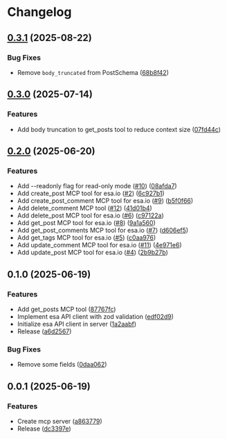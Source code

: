 # Changelog

## [0.3.1](https://github.com/koki-develop/esa-mcp-server/compare/v0.3.0...v0.3.1) (2025-08-22)


### Bug Fixes

* Remove `body_truncated` from PostSchema ([68b8f42](https://github.com/koki-develop/esa-mcp-server/commit/68b8f4265bf6844021281682b95d25c912d6f9f1))

## [0.3.0](https://github.com/koki-develop/esa-mcp-server/compare/v0.2.0...v0.3.0) (2025-07-14)


### Features

* Add body truncation to get_posts tool to reduce context size ([07fd44c](https://github.com/koki-develop/esa-mcp-server/commit/07fd44c998ff4050d285736fa35075a07b3fd757))

## [0.2.0](https://github.com/koki-develop/esa-mcp-server/compare/v0.1.0...v0.2.0) (2025-06-20)


### Features

* Add --readonly flag for read-only mode ([#10](https://github.com/koki-develop/esa-mcp-server/issues/10)) ([08afda7](https://github.com/koki-develop/esa-mcp-server/commit/08afda7884611ffeabf58844257438b999c958a3))
* Add create_post MCP tool for esa.io ([#2](https://github.com/koki-develop/esa-mcp-server/issues/2)) ([6c927b1](https://github.com/koki-develop/esa-mcp-server/commit/6c927b1c4a11817952a99e046b4596175aab8c50))
* Add create_post_comment MCP tool for esa.io ([#9](https://github.com/koki-develop/esa-mcp-server/issues/9)) ([b5f0f66](https://github.com/koki-develop/esa-mcp-server/commit/b5f0f668d6ec74ed16410911cf3d1aa7b838a579))
* Add delete_comment MCP tool ([#12](https://github.com/koki-develop/esa-mcp-server/issues/12)) ([41d01b4](https://github.com/koki-develop/esa-mcp-server/commit/41d01b4e127f6734126221a631cc4659f466c010))
* Add delete_post MCP tool for esa.io ([#6](https://github.com/koki-develop/esa-mcp-server/issues/6)) ([c97122a](https://github.com/koki-develop/esa-mcp-server/commit/c97122ad0da5fc09f65099af16017d0b0e98661b))
* Add get_post MCP tool for esa.io ([#8](https://github.com/koki-develop/esa-mcp-server/issues/8)) ([9a1a560](https://github.com/koki-develop/esa-mcp-server/commit/9a1a560a9e09bd5afa6177c2df9ce8f2af09b8e4))
* Add get_post_comments MCP tool for esa.io ([#7](https://github.com/koki-develop/esa-mcp-server/issues/7)) ([d606ef5](https://github.com/koki-develop/esa-mcp-server/commit/d606ef5ee0034fbcafa4e8dd3ed71a0fdda06ed8))
* Add get_tags MCP tool for esa.io ([#5](https://github.com/koki-develop/esa-mcp-server/issues/5)) ([c0aa976](https://github.com/koki-develop/esa-mcp-server/commit/c0aa9762858524574787551246be63df2e929c3e))
* Add update_comment MCP tool for esa.io ([#11](https://github.com/koki-develop/esa-mcp-server/issues/11)) ([4e971e6](https://github.com/koki-develop/esa-mcp-server/commit/4e971e6d22dbb68fb9127abadb0640fc4525f4a8))
* Add update_post MCP tool for esa.io ([#4](https://github.com/koki-develop/esa-mcp-server/issues/4)) ([2b9b27b](https://github.com/koki-develop/esa-mcp-server/commit/2b9b27b8a1f5fda09d7e5796e71a429fb2e83d60))

## 0.1.0 (2025-06-19)


### Features

* Add get_posts MCP tool ([87767fc](https://github.com/koki-develop/esa-mcp-server/commit/87767fc10816cd5da7da3e10a00fd31706e4b1e0))
* Implement esa API client with zod validation ([edf02d9](https://github.com/koki-develop/esa-mcp-server/commit/edf02d9709edb3d15c552e2f6ff9ab4cf815ff2f))
* Initialize esa API client in server ([1a2aabf](https://github.com/koki-develop/esa-mcp-server/commit/1a2aabf7294e4a1902191827da2f76fdd4d8ac3e))
* Release ([a6d2567](https://github.com/koki-develop/esa-mcp-server/commit/a6d2567d9a3ecb9b6fb0b3f769eeac2fdafcff62))


### Bug Fixes

* Remove some fields ([0daa062](https://github.com/koki-develop/esa-mcp-server/commit/0daa06283d68351b2fb6a5916c98e6272f7d1cf7))

## 0.0.1 (2025-06-19)


### Features

* Create mcp server ([a863779](https://github.com/koki-develop/mcp-server-template/commit/a86377978063360980a5fba45bff1c95cefe334d))
* Release ([dc3397e](https://github.com/koki-develop/mcp-server-template/commit/dc3397e7dba034ecc4bbfe96f53470f1ec59a1fb))
